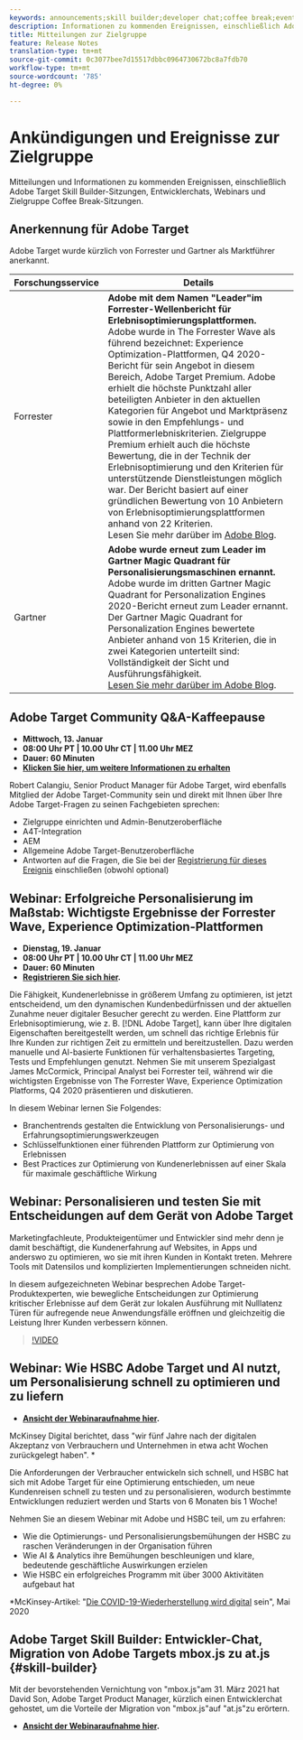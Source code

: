 ```yaml
---
keywords: announcements;skill builder;developer chat;coffee break;events;forrester;gartner;webinar
description: Informationen zu kommenden Ereignissen, einschließlich Adobe Target Skill Builder-Sitzungen, Entwicklerchats, Webinare und Zielgruppe Coffee Break-Sitzungen.
title: Mitteilungen zur Zielgruppe
feature: Release Notes
translation-type: tm+mt
source-git-commit: 0c3077bee7d15517dbbc0964730672bc8a7fdb70
workflow-type: tm+mt
source-wordcount: '785'
ht-degree: 0%

---
```



# Ankündigungen und Ereignisse zur Zielgruppe

Mitteilungen und Informationen zu kommenden Ereignissen, einschließlich Adobe Target Skill Builder-Sitzungen, Entwicklerchats, Webinars und Zielgruppe Coffee Break-Sitzungen.

## Anerkennung für Adobe Target

Adobe Target wurde kürzlich von Forrester und Gartner als Marktführer anerkannt.

| Forschungsservice | Details |
| --- | --- |
| Forrester | **Adobe mit dem Namen &quot;Leader&quot;im Forrester-Wellenbericht für Erlebnisoptimierungsplattformen.**<br> Adobe wurde in The Forrester Wave als führend bezeichnet: Experience Optimization-Plattformen, Q4 2020-Bericht für sein Angebot in diesem Bereich, Adobe Target Premium. Adobe erhielt die höchste Punktzahl aller beteiligten Anbieter in den aktuellen Kategorien für Angebot und Marktpräsenz sowie in den Empfehlungs- und Plattformerlebniskriterien. Zielgruppe Premium erhielt auch die höchste Bewertung, die in der Technik der Erlebnisoptimierung und den Kriterien für unterstützende Dienstleistungen möglich war. Der Bericht basiert auf einer gründlichen Bewertung von 10 Anbietern von Erlebnisoptimierungsplattformen anhand von 22 Kriterien.<br>Lesen Sie mehr darüber im  [Adobe Blog](https://blog.adobe.com/en/2020/11/24/adobe-named-leader-in-forrester-wave-report-experience-optimization-platforms.html). |
| Gartner | **Adobe wurde erneut zum Leader im Gartner Magic Quadrant für Personalisierungsmaschinen ernannt.**<br> Adobe wurde im dritten Gartner Magic Quadrant for Personalization Engines 2020-Bericht erneut zum Leader ernannt. Der Gartner Magic Quadrant for Personalization Engines bewertete Anbieter anhand von 15 Kriterien, die in zwei Kategorien unterteilt sind: Vollständigkeit der Sicht und Ausführungsfähigkeit.<br>[Lesen Sie mehr darüber im Adobe Blog](https://theblog.adobe.com/adobe-again-named-leader-in-gartner-magic-quadrant-for-personalization-engines/). |

## Adobe Target Community Q&amp;A-Kaffeepause

* **Mittwoch, 13. Januar**
* **08:00 Uhr PT | 10.00 Uhr CT | 11.00 Uhr MEZ**
* **Dauer: 60 Minuten**
* **[Klicken Sie hier, um weitere Informationen zu erhalten](https://experienceleaguecommunities.adobe.com/t5/adobe-target-discussions/%EF%B8%8Fupcoming-in-2021-at-community-q-amp-a-coffee-break-1-13-21-8am/td-p/388109)**

Robert Calangiu, Senior Product Manager für Adobe Target, wird ebenfalls Mitglied der Adobe Target-Community sein und direkt mit Ihnen über Ihre Adobe Target-Fragen zu seinen Fachgebieten sprechen:

* Zielgruppe einrichten und Admin-Benutzeroberfläche
* A4T-Integration
* AEM
* Allgemeine Adobe Target-Benutzeroberfläche
* Antworten auf die Fragen, die Sie bei der [Registrierung für dieses Ereignis](https://www.adobeeventsonline.com/Webinar/2021/TargetCoffeeJan/lp/) einschließen (obwohl optional)

## Webinar: Erfolgreiche Personalisierung im Maßstab: Wichtigste Ergebnisse der Forrester Wave, Experience Optimization-Plattformen

* **Dienstag, 19. Januar**
* **08:00 Uhr PT | 10.00 Uhr CT | 11.00 Uhr MEZ**
* **Dauer: 60 Minuten**
* **[Registrieren Sie sich hier](https://www.adobeeventsonline.com/Webinar/2021/Personalization/index.php?source=998).**

Die Fähigkeit, Kundenerlebnisse in größerem Umfang zu optimieren, ist jetzt entscheidend, um den dynamischen Kundenbedürfnissen und der aktuellen Zunahme neuer digitaler Besucher gerecht zu werden. Eine Plattform zur Erlebnisoptimierung, wie z. B. [!DNL Adobe Target], kann über Ihre digitalen Eigenschaften bereitgestellt werden, um schnell das richtige Erlebnis für Ihre Kunden zur richtigen Zeit zu ermitteln und bereitzustellen. Dazu werden manuelle und AI-basierte Funktionen für verhaltensbasiertes Targeting, Tests und Empfehlungen genutzt. Nehmen Sie mit unserem Spezialgast James McCormick, Principal Analyst bei Forrester teil, während wir die wichtigsten Ergebnisse von The Forrester Wave, Experience Optimization Platforms, Q4 2020 präsentieren und diskutieren.

In diesem Webinar lernen Sie Folgendes:

* Branchentrends gestalten die Entwicklung von Personalisierungs- und Erfahrungsoptimierungswerkzeugen
* Schlüsselfunktionen einer führenden Plattform zur Optimierung von Erlebnissen
* Best Practices zur Optimierung von Kundenerlebnissen auf einer Skala für maximale geschäftliche Wirkung

## Webinar: Personalisieren und testen Sie mit Entscheidungen auf dem Gerät von Adobe Target

Marketingfachleute, Produkteigentümer und Entwickler sind mehr denn je damit beschäftigt, die Kundenerfahrung auf Websites, in Apps und anderswo zu optimieren, wo sie mit ihren Kunden in Kontakt treten. Mehrere Tools mit Datensilos und komplizierten Implementierungen schneiden nicht.

In diesem aufgezeichneten Webinar besprechen Adobe Target-Produktexperten, wie bewegliche Entscheidungen zur Optimierung kritischer Erlebnisse auf dem Gerät zur lokalen Ausführung mit Nulllatenz Türen für aufregende neue Anwendungsfälle eröffnen und gleichzeitig die Leistung Ihrer Kunden verbessern können.

>[!VIDEO](https://video.tv.adobe.com/v/328148)

## Webinar: Wie HSBC Adobe Target und AI nutzt, um Personalisierung schnell zu optimieren und zu liefern

* **[Ansicht der Webinaraufnahme hier](https://seminars.adobeconnect.com/ps4ozlg7qfdy/?proto=true).**

McKinsey Digital berichtet, dass &quot;wir fünf Jahre nach der digitalen Akzeptanz von Verbrauchern und Unternehmen in etwa acht Wochen zurückgelegt haben&quot;. *

Die Anforderungen der Verbraucher entwickeln sich schnell, und HSBC hat sich mit Adobe Target für eine Optimierung entschieden, um neue Kundenreisen schnell zu testen und zu personalisieren, wodurch bestimmte Entwicklungen reduziert werden und Starts von 6 Monaten bis 1 Woche!

Nehmen Sie an diesem Webinar mit Adobe und HSBC teil, um zu erfahren:

* Wie die Optimierungs- und Personalisierungsbemühungen der HSBC zu raschen Veränderungen in der Organisation führen
* Wie AI &amp; Analytics ihre Bemühungen beschleunigen und klare, bedeutende geschäftliche Auswirkungen erzielen
* Wie HSBC ein erfolgreiches Programm mit über 3000 Aktivitäten aufgebaut hat

*McKinsey-Artikel: &quot;[Die COVID-19-Wiederherstellung wird digital](https://www.mckinsey.com/business-functions/mckinsey-digital/our-insights/the-covid-19-recovery-will-be-digital-a-plan-for-the-first-90-days#) sein&quot;, Mai 2020

## Adobe Target Skill Builder: Entwickler-Chat, Migration von Adobe Targets mbox.js zu at.js {#skill-builder}

Mit der bevorstehenden Vernichtung von &quot;mbox.js&quot;am 31. März 2021 hat David Son, Adobe Target Product Manager, kürzlich einen Entwicklerchat gehostet, um die Vorteile der Migration von &quot;mbox.js&quot;auf &quot;at.js&quot;zu erörtern.

* **[Ansicht der Webinaraufnahme hier](https://seminars.adobeconnect.com/ptdo6mfo6qn6/?proto=true).**